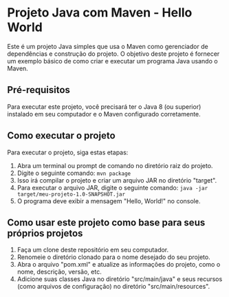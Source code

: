 

# Projeto Java com Maven - Hello World

Este é um projeto Java simples que usa o Maven como gerenciador de dependências e construção do projeto.
O objetivo deste projeto é fornecer um exemplo básico de como criar e executar um programa Java usando o Maven.

## Pré-requisitos

Para executar este projeto, você precisará ter o Java 8 (ou superior) instalado em seu computador e o Maven configurado corretamente.

## Como executar o projeto

Para executar o projeto, siga estas etapas:

1. Abra um terminal ou prompt de comando no diretório raiz do projeto.
2. Digite o seguinte comando: `mvn package`
3. Isso irá compilar o projeto e criar um arquivo JAR no diretório "target".
4. Para executar o arquivo JAR, digite o seguinte comando: `java -jar target/meu-projeto-1.0-SNAPSHOT.jar`
5. O programa deve exibir a mensagem "Hello, World!" no console.

## Como usar este projeto como base para seus próprios projetos

1. Faça um clone deste repositório em seu computador.
2. Renomeie o diretório clonado para o nome desejado do seu projeto.
3. Abra o arquivo "pom.xml" e atualize as informações do projeto, como o nome, descrição, versão, etc.
4. Adicione suas classes Java no diretório "src/main/java" e seus recursos (como arquivos de configuração) no diretório "src/main/resources".
